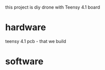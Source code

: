 this project is diy drone with Teensy 4.1 board 

# hardware 
  teensy 4.1
  pcb - that we build 
  






# software 
